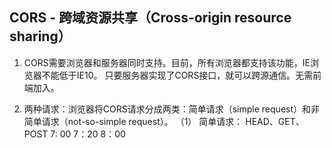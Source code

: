 ## CORS - 跨域资源共享（Cross-origin resource sharing）
1. CORS需要浏览器和服务器同时支持。目前，所有浏览器都支持该功能，IE浏览器不能低于IE10。
   只要服务器实现了CORS接口，就可以跨源通信。无需前端加入。

2. 两种请求：浏览器将CORS请求分成两类：简单请求（simple request）和非简单请求（not-so-simple request）。
（1） 简单请求：
    HEAD、GET、POST
    7: 00
    7：20
    8：00




    